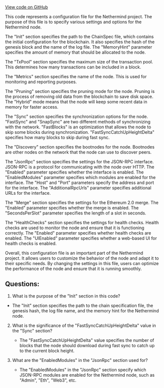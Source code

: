 [View code on GitHub](https://github.com/NethermindEth/nethermind/src/Nethermind/Nethermind.Runner/configs/eip4844_local.cfg)

This code represents a configuration file for the Nethermind project. The purpose of this file is to specify various settings and options for the Nethermind node. 

The "Init" section specifies the path to the ChainSpec file, which contains the initial configuration for the blockchain. It also specifies the hash of the genesis block and the name of the log file. The "MemoryHint" parameter specifies the amount of memory that should be allocated to the node.

The "TxPool" section specifies the maximum size of the transaction pool. This determines how many transactions can be included in a block.

The "Metrics" section specifies the name of the node. This is used for monitoring and reporting purposes.

The "Pruning" section specifies the pruning mode for the node. Pruning is the process of removing old data from the blockchain to save disk space. The "Hybrid" mode means that the node will keep some recent data in memory for faster access.

The "Sync" section specifies the synchronization options for the node. "FastSync" and "SnapSync" are two different methods of synchronizing with the network. "FastBlocks" is an optimization that allows the node to skip some blocks during synchronization. "FastSyncCatchUpHeightDelta" specifies how many blocks to skip during fast sync.

The "Discovery" section specifies the bootnodes for the node. Bootnodes are other nodes on the network that the node can use to discover peers.

The "JsonRpc" section specifies the settings for the JSON-RPC interface. JSON-RPC is a protocol for communicating with the node over HTTP. The "Enabled" parameter specifies whether the interface is enabled. The "EnabledModules" parameter specifies which modules are enabled for the interface. The "Host" and "Port" parameters specify the address and port for the interface. The "AdditionalRpcUrls" parameter specifies additional URLs for the interface.

The "Merge" section specifies the settings for the Ethereum 2.0 merge. The "Enabled" parameter specifies whether the merge is enabled. The "SecondsPerSlot" parameter specifies the length of a slot in seconds.

The "HealthChecks" section specifies the settings for health checks. Health checks are used to monitor the node and ensure that it is functioning correctly. The "Enabled" parameter specifies whether health checks are enabled. The "UIEnabled" parameter specifies whether a web-based UI for health checks is enabled.

Overall, this configuration file is an important part of the Nethermind project. It allows users to customize the behavior of the node and adapt it to their specific needs. By changing the settings in this file, users can optimize the performance of the node and ensure that it is running smoothly.
## Questions: 
 1. What is the purpose of the "Init" section in this code?
   - The "Init" section specifies the path to the chain specification file, the genesis hash, the log file name, and the memory hint for the Nethermind node.

2. What is the significance of the "FastSyncCatchUpHeightDelta" value in the "Sync" section?
   - The "FastSyncCatchUpHeightDelta" value specifies the number of blocks that the node should download during fast sync to catch up to the current block height.

3. What are the "EnabledModules" in the "JsonRpc" section used for?
   - The "EnabledModules" in the "JsonRpc" section specify which JSON-RPC modules are enabled for the Nethermind node, such as "Admin", "Eth", "Web3", etc.